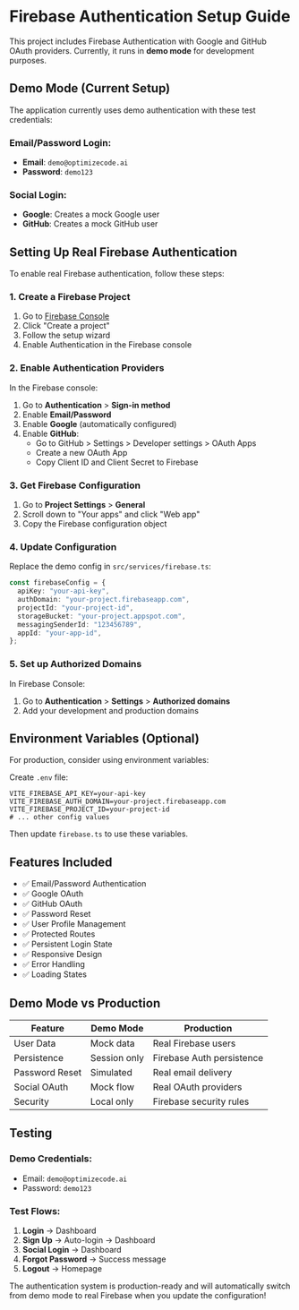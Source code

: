 # Firebase Authentication Setup Guide

This project includes Firebase Authentication with Google and GitHub OAuth providers. Currently, it runs in **demo mode** for development purposes.

## Demo Mode (Current Setup)

The application currently uses demo authentication with these test credentials:

### Email/Password Login:

- **Email**: `demo@optimizecode.ai`
- **Password**: `demo123`

### Social Login:

- **Google**: Creates a mock Google user
- **GitHub**: Creates a mock GitHub user

## Setting Up Real Firebase Authentication

To enable real Firebase authentication, follow these steps:

### 1. Create a Firebase Project

1. Go to [Firebase Console](https://console.firebase.google.com/)
2. Click "Create a project"
3. Follow the setup wizard
4. Enable Authentication in the Firebase console

### 2. Enable Authentication Providers

In the Firebase console:

1. Go to **Authentication** > **Sign-in method**
2. Enable **Email/Password**
3. Enable **Google** (automatically configured)
4. Enable **GitHub**:
   - Go to GitHub > Settings > Developer settings > OAuth Apps
   - Create a new OAuth App
   - Copy Client ID and Client Secret to Firebase

### 3. Get Firebase Configuration

1. Go to **Project Settings** > **General**
2. Scroll down to "Your apps" and click "Web app"
3. Copy the Firebase configuration object

### 4. Update Configuration

Replace the demo config in `src/services/firebase.ts`:

```typescript
const firebaseConfig = {
  apiKey: "your-api-key",
  authDomain: "your-project.firebaseapp.com",
  projectId: "your-project-id",
  storageBucket: "your-project.appspot.com",
  messagingSenderId: "123456789",
  appId: "your-app-id",
};
```

### 5. Set up Authorized Domains

In Firebase Console:

1. Go to **Authentication** > **Settings** > **Authorized domains**
2. Add your development and production domains

## Environment Variables (Optional)

For production, consider using environment variables:

Create `.env` file:

```
VITE_FIREBASE_API_KEY=your-api-key
VITE_FIREBASE_AUTH_DOMAIN=your-project.firebaseapp.com
VITE_FIREBASE_PROJECT_ID=your-project-id
# ... other config values
```

Then update `firebase.ts` to use these variables.

## Features Included

- ✅ Email/Password Authentication
- ✅ Google OAuth
- ✅ GitHub OAuth
- ✅ Password Reset
- ✅ User Profile Management
- ✅ Protected Routes
- ✅ Persistent Login State
- ✅ Responsive Design
- ✅ Error Handling
- ✅ Loading States

## Demo Mode vs Production

| Feature        | Demo Mode    | Production                |
| -------------- | ------------ | ------------------------- |
| User Data      | Mock data    | Real Firebase users       |
| Persistence    | Session only | Firebase Auth persistence |
| Password Reset | Simulated    | Real email delivery       |
| Social OAuth   | Mock flow    | Real OAuth providers      |
| Security       | Local only   | Firebase security rules   |

## Testing

### Demo Credentials:

- Email: `demo@optimizecode.ai`
- Password: `demo123`

### Test Flows:

1. **Login** → Dashboard
2. **Sign Up** → Auto-login → Dashboard
3. **Social Login** → Dashboard
4. **Forgot Password** → Success message
5. **Logout** → Homepage

The authentication system is production-ready and will automatically switch from demo mode to real Firebase when you update the configuration!
